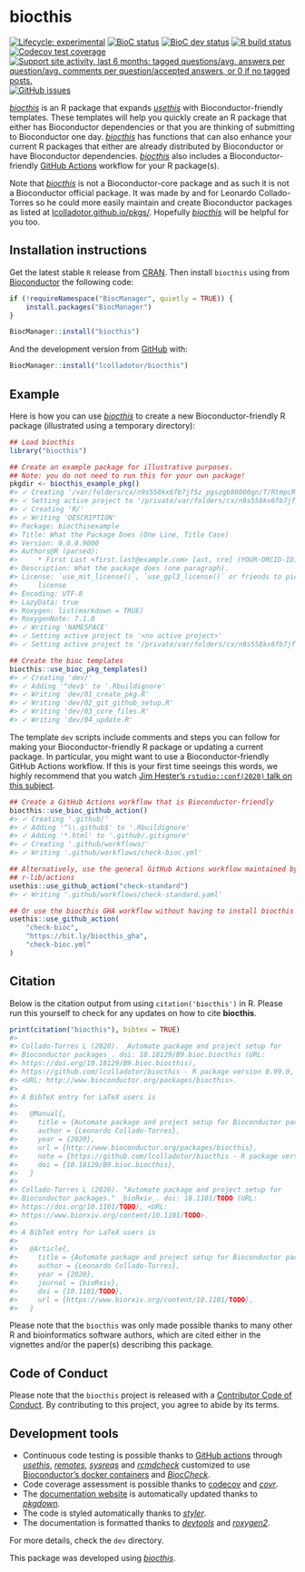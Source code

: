 
<!-- README.md is generated from README.Rmd. Please edit that file -->

# biocthis

<!-- badges: start -->

[![Lifecycle:
experimental](https://img.shields.io/badge/lifecycle-experimental-orange.svg)](https://www.tidyverse.org/lifecycle/#experimental)
[![BioC
status](http://www.bioconductor.org/shields/build/release/bioc/biocthis.svg)](https://bioconductor.org/checkResults/release/bioc-LATEST/biocthis)
[![BioC dev
status](http://www.bioconductor.org/shields/build/devel/bioc/biocthis.svg)](https://bioconductor.org/checkResults/devel/bioc-LATEST/biocthis)
[![R build
status](https://github.com/lcolladotor/biocthis/workflows/R-CMD-check-bioc/badge.svg)](https://github.com/lcolladotor/biocthis/actions)
[![Codecov test
coverage](https://codecov.io/gh/lcolladotor/biocthis/branch/master/graph/badge.svg)](https://codecov.io/gh/lcolladotor/biocthis?branch=master)
[![Support site activity, last 6 months: tagged questions/avg. answers
per question/avg. comments per question/accepted answers, or 0 if no
tagged
posts.](http://www.bioconductor.org/shields/posts/biocthis.svg)](https://support.bioconductor.org/t/biocthis/)
[![GitHub
issues](https://img.shields.io/github/issues/lcolladotor/biocthis)](https://github.com/lcolladotor/biocthis/issues)
<!-- badges: end -->

*[biocthis](https://github.com/lcolladotor/biocthis)* is an R package
that expands *[usethis](https://CRAN.R-project.org/package=usethis)*
with Bioconductor-friendly templates. These templates will help you
quickly create an R package that either has Bioconductor dependencies or
that you are thinking of submitting to Bioconductor one day.
*[biocthis](https://github.com/lcolladotor/biocthis)* has functions that
can also enhance your current R packages that either are already
distributed by Bioconductor or have Bioconductor dependencies.
*[biocthis](https://github.com/lcolladotor/biocthis)* also includes a
Bioconductor-friendly [GitHub
Actions](https://github.com/features/actions) workflow for your R
package(s).

Note that *[biocthis](https://github.com/lcolladotor/biocthis)* is not a
Bioconductor-core package and as such it is not a Bioconductor official
package. It was made by and for Leonardo Collado-Torres so he could more
easily maintain and create Bioconductor packages as listed at
[lcolladotor.github.io/pkgs/](https://lcolladotor.github.io/pkgs/).
Hopefully *[biocthis](https://github.com/lcolladotor/biocthis)* will be
helpful for you too.

## Installation instructions

Get the latest stable `R` release from
[CRAN](http://cran.r-project.org/). Then install `biocthis` using from
[Bioconductor](http://bioconductor.org/) the following code:

``` r
if (!requireNamespace("BiocManager", quietly = TRUE)) {
    install.packages("BiocManager")
}

BiocManager::install("biocthis")
```

And the development version from [GitHub](https://github.com/) with:

``` r
BiocManager::install("lcolladotor/biocthis")
```

## Example

Here is how you can use
*[biocthis](https://github.com/lcolladotor/biocthis)* to create a new
Bioconductor-friendly R package (illustrated using a temporary
directory):

``` r
## Load biocthis
library("biocthis")

## Create an example package for illustrative purposes.
## Note: you do not need to run this for your own package!
pkgdir <- biocthis_example_pkg()
#> ✓ Creating '/var/folders/cx/n9s558kx6fb7jf5z_pgszgb80000gn/T/RtmpcRpdgC/biocthisexample/'
#> ✓ Setting active project to '/private/var/folders/cx/n9s558kx6fb7jf5z_pgszgb80000gn/T/RtmpcRpdgC/biocthisexample'
#> ✓ Creating 'R/'
#> ✓ Writing 'DESCRIPTION'
#> Package: biocthisexample
#> Title: What the Package Does (One Line, Title Case)
#> Version: 0.0.0.9000
#> Authors@R (parsed):
#>     * First Last <first.last@example.com> [aut, cre] (YOUR-ORCID-ID)
#> Description: What the package does (one paragraph).
#> License: `use_mit_license()`, `use_gpl3_license()` or friends to pick a
#>     license
#> Encoding: UTF-8
#> LazyData: true
#> Roxygen: list(markdown = TRUE)
#> RoxygenNote: 7.1.0
#> ✓ Writing 'NAMESPACE'
#> ✓ Setting active project to '<no active project>'
#> ✓ Setting active project to '/private/var/folders/cx/n9s558kx6fb7jf5z_pgszgb80000gn/T/RtmpcRpdgC/biocthisexample'

## Create the bioc templates
biocthis::use_bioc_pkg_templates()
#> ✓ Creating 'dev/'
#> ✓ Adding '^dev$' to '.Rbuildignore'
#> ✓ Writing 'dev/01_create_pkg.R'
#> ✓ Writing 'dev/02_git_github_setup.R'
#> ✓ Writing 'dev/03_core_files.R'
#> ✓ Writing 'dev/04_update.R'
```

The template `dev` scripts include comments and steps you can follow for
making your Bioconductor-friendly R package or updating a current
package. In particular, you might want to use a Bioconductor-friendly
GitHub Actions workflow. If this is your first time seeings this words,
we highly recommend that you watch [Jim Hester’s `rstudio::conf(2020)`
talk on this
subject](https://www.jimhester.com/talk/2020-rsc-github-actions/).

``` r
## Create a GitHub Actions workflow that is Bioconductor-friendly
biocthis::use_bioc_github_action()
#> ✓ Creating '.github/'
#> ✓ Adding '^\\.github$' to '.Rbuildignore'
#> ✓ Adding '*.html' to '.github/.gitignore'
#> ✓ Creating '.github/workflows/'
#> ✓ Writing '.github/workflows/check-bioc.yml'
```

``` r
## Alternatively, use the general GitHub Actions workflow maintained by
## r-lib/actions
usethis::use_github_action("check-standard")
#> ✓ Writing '.github/workflows/check-standard.yaml'

## Or use the biocthis GHA workflow without having to install biocthis
usethis::use_github_action(
    "check-bioc",
    "https://bit.ly/biocthis_gha",
    "check-bioc.yml"
)
```

## Citation

Below is the citation output from using `citation('biocthis')` in R.
Please run this yourself to check for any updates on how to cite
**biocthis**.

``` r
print(citation("biocthis"), bibtex = TRUE)
#> 
#> Collado-Torres L (2020). _Automate package and project setup for
#> Bioconductor packages_. doi: 10.18129/B9.bioc.biocthis (URL:
#> https://doi.org/10.18129/B9.bioc.biocthis),
#> https://github.com/lcolladotor/biocthis - R package version 0.99.0,
#> <URL: http://www.bioconductor.org/packages/biocthis>.
#> 
#> A BibTeX entry for LaTeX users is
#> 
#>   @Manual{,
#>     title = {Automate package and project setup for Bioconductor packages},
#>     author = {Leonardo Collado-Torres},
#>     year = {2020},
#>     url = {http://www.bioconductor.org/packages/biocthis},
#>     note = {https://github.com/lcolladotor/biocthis - R package version 0.99.0},
#>     doi = {10.18129/B9.bioc.biocthis},
#>   }
#> 
#> Collado-Torres L (2020). "Automate package and project setup for
#> Bioconductor packages." _bioRxiv_. doi: 10.1101/TODO (URL:
#> https://doi.org/10.1101/TODO), <URL:
#> https://www.biorxiv.org/content/10.1101/TODO>.
#> 
#> A BibTeX entry for LaTeX users is
#> 
#>   @Article{,
#>     title = {Automate package and project setup for Bioconductor packages},
#>     author = {Leonardo Collado-Torres},
#>     year = {2020},
#>     journal = {bioRxiv},
#>     doi = {10.1101/TODO},
#>     url = {https://www.biorxiv.org/content/10.1101/TODO},
#>   }
```

Please note that the `biocthis` was only made possible thanks to many
other R and bioinformatics software authors, which are cited either in
the vignettes and/or the paper(s) describing this package.

## Code of Conduct

Please note that the `biocthis` project is released with a [Contributor
Code of
Conduct](https://contributor-covenant.org/version/2/0/CODE_OF_CONDUCT.html).
By contributing to this project, you agree to abide by its terms.

## Development tools

  - Continuous code testing is possible thanks to [GitHub
    actions](https://www.tidyverse.org/blog/2020/04/usethis-1-6-0/)
    through *[usethis](https://CRAN.R-project.org/package=usethis)*,
    *[remotes](https://CRAN.R-project.org/package=remotes)*,
    *[sysreqs](https://github.com/r-hub/sysreqs)* and
    *[rcmdcheck](https://CRAN.R-project.org/package=rcmdcheck)*
    customized to use [Bioconductor’s docker
    containers](https://www.bioconductor.org/help/docker/) and
    *[BiocCheck](https://bioconductor.org/packages/3.12/BiocCheck)*.
  - Code coverage assessment is possible thanks to
    [codecov](https://codecov.io/gh) and
    *[covr](https://CRAN.R-project.org/package=covr)*.
  - The [documentation website](http://.github.io/lcolladotor/biocthis)
    is automatically updated thanks to
    *[pkgdown](https://CRAN.R-project.org/package=pkgdown)*.
  - The code is styled automatically thanks to
    *[styler](https://CRAN.R-project.org/package=styler)*.
  - The documentation is formatted thanks to
    *[devtools](https://CRAN.R-project.org/package=devtools)* and
    *[roxygen2](https://CRAN.R-project.org/package=roxygen2)*.

For more details, check the `dev` directory.

This package was developed using
*[biocthis](https://github.com/lcolladotor/biocthis)*.
